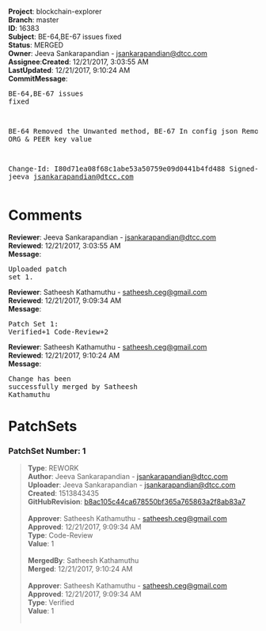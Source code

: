 <strong>Project</strong>: blockchain-explorer</br><strong>Branch</strong>: master<br><strong>ID</strong>: 16383<br><strong>Subject</strong>: BE-64,BE-67 issues fixed<br><strong>Status</strong>: MERGED<br><strong>Owner</strong>: Jeeva Sankarapandian - jsankarapandian@dtcc.com<br><strong>Assignee</strong>:<strong>Created</strong>: 12/21/2017, 3:03:55 AM<br><strong>LastUpdated</strong>: 12/21/2017, 9:10:24 AM<br><strong>CommitMessage</strong>:<br><pre>BE-64,BE-67 issues fixed

BE-64 Removed the Unwanted method,
BE-67 In config json Removed the ORG & PEER key value

Change-Id: I80d71ea08f68c1abe53a50759e09d0441b4fd488
Signed-off-by: jeeva <jsankarapandian@dtcc.com>
</pre><h1>Comments</h1><strong>Reviewer</strong>: Jeeva Sankarapandian - jsankarapandian@dtcc.com<br><strong>Reviewed</strong>: 12/21/2017, 3:03:55 AM<br><strong>Message</strong>: <pre>Uploaded patch set 1.</pre><strong>Reviewer</strong>: Satheesh Kathamuthu - satheesh.ceg@gmail.com<br><strong>Reviewed</strong>: 12/21/2017, 9:09:34 AM<br><strong>Message</strong>: <pre>Patch Set 1: Verified+1 Code-Review+2</pre><strong>Reviewer</strong>: Satheesh Kathamuthu - satheesh.ceg@gmail.com<br><strong>Reviewed</strong>: 12/21/2017, 9:10:24 AM<br><strong>Message</strong>: <pre>Change has been successfully merged by Satheesh Kathamuthu</pre><h1>PatchSets</h1><h3>PatchSet Number: 1</h3><blockquote><strong>Type</strong>: REWORK<br><strong>Author</strong>: Jeeva Sankarapandian - jsankarapandian@dtcc.com<br><strong>Uploader</strong>: Jeeva Sankarapandian - jsankarapandian@dtcc.com<br><strong>Created</strong>: 1513843435<br><strong>GitHubRevision</strong>: [b8ac105c44ca678550bf365a765863a2f8ab83a7](https://github.com/hyperledger/blockchain-explorer/commit/b8ac105c44ca678550bf365a765863a2f8ab83a7)<br><br><strong>Approver</strong>: Satheesh Kathamuthu - satheesh.ceg@gmail.com<br><strong>Approved</strong>: 12/21/2017, 9:09:34 AM<br><strong>Type</strong>: Code-Review<br><strong>Value</strong>: 1<br><br><strong>MergedBy</strong>: Satheesh Kathamuthu<br><strong>Merged</strong>: 12/21/2017, 9:10:24 AM<br><br><strong>Approver</strong>: Satheesh Kathamuthu - satheesh.ceg@gmail.com<br><strong>Approved</strong>: 12/21/2017, 9:09:34 AM<br><strong>Type</strong>: Verified<br><strong>Value</strong>: 1<br><br></blockquote>